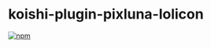 # koishi-plugin-pixluna-lolicon

[![npm](https://img.shields.io/npm/v/koishi-plugin-pixluna-lolicon?style=flat-square)](https://www.npmjs.com/package/koishi-plugin-pixluna-lolicon)


